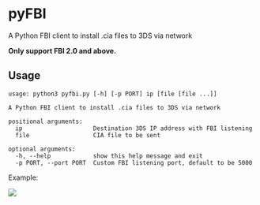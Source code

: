 # pyFBI
A Python FBI client to install .cia files to 3DS via network

__Only support FBI 2.0 and above.__
## Usage
```
usage: python3 pyfbi.py [-h] [-p PORT] ip [file [file ...]]

A Python FBI client to install .cia files to 3DS via network

positional arguments:
  ip                    Destination 3DS IP address with FBI listening
  file                  CIA file to be sent

optional arguments:
  -h, --help            show this help message and exit
  -p PORT, --port PORT  Custom FBI listening port, default to be 5000
```

Example:

![](https://i.imgur.com/n6ONM8y.png)
